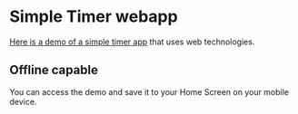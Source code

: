 # Simple Timer webapp

[Here is a demo of a simple timer app](https://iamfrank.github.io/timer/) that uses web technologies.

## Offline capable

You can access the demo and save it to your Home Screen on your mobile device.
